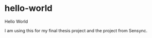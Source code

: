 # hello-world
Hello World

I am using this for my final thesis project and the project from Sensync.
